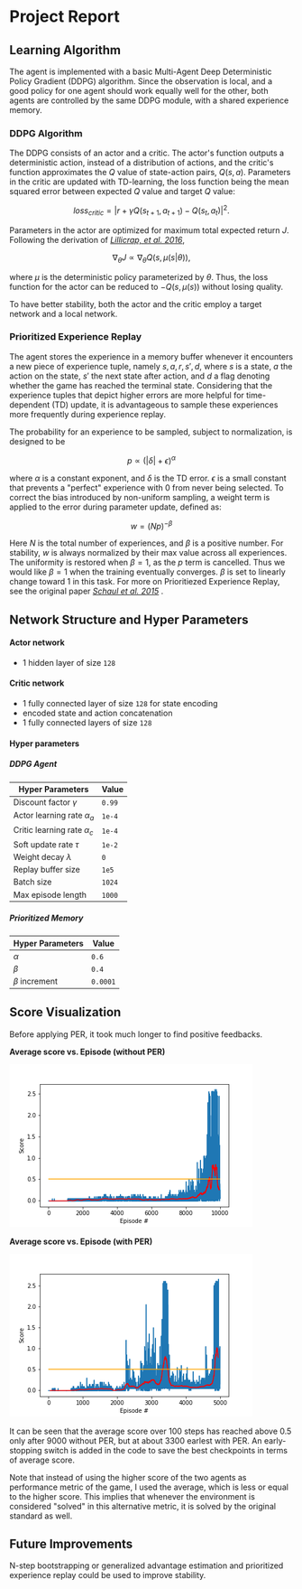 # Project Report

## Learning Algorithm

The agent is implemented with a basic Multi-Agent Deep Deterministic Policy Gradient (DDPG) algorithm. Since the observation is local, and a good policy for one agent should work equally well for the other, both agents are controlled by the same DDPG module, with a shared experience memory.

### DDPG Algorithm

The DDPG consists of an actor and a critic. The actor's function outputs a deterministic action, instead of a distribution of actions, and the critic's function approximates the $Q$ value of state-action pairs, $Q(s, a)$. Parameters in the critic are updated with TD-learning, the loss function being the mean squared error between expected $Q$ value and target $Q$ value:

$$
loss_{critic} = |r+\gamma Q(s_{t+1}, a_{t+1}) - Q(s_t ,a_t)|^2.
$$

Parameters in the actor are optimized for maximum total expected return $J$. Following the derivation of [*Lillicrap, et al. 2016*](https://arxiv.org/abs/1509.02971), 

$$
\nabla_\theta J \propto \nabla_\theta Q(s, \mu(s|\theta)),
$$

where $\mu$ is the deterministic policy parameterized by $\theta$. Thus, the loss function for the actor can be reduced to $-Q(s, \mu(s))$ without losing quality.

To have better stability, both the actor and the critic employ a target network and a local network.

### Prioritized Experience Replay

The agent stores the experience in a memory buffer whenever it encounters a new piece of experience tuple, namely $s, a, r, s', d$, where $s$ is a state, $a$ the action on the state, $s'$ the next state after action, and $d$ a flag denoting whether the game has reached the terminal state. Considering that the experience tuples that depict higher errors are more helpful for time-dependent (TD) update, it is advantageous to sample these experiences more frequently during experience replay. 

The probability for an experience to be sampled, subject to normalization, is designed to be

$$
p \propto (|\delta|+\epsilon)^\alpha
$$

where $\alpha$ is a constant exponent, and $\delta$ is the TD error. $\epsilon$ is a small constant that prevents a "perfect" experience with $0$ from never being selected. To correct the bias introduced by non-uniform sampling, a weight term is applied to the error during parameter update, defined as:

$$
w = \left( N p\right)^{-\beta}
$$

Here $N$ is the total number of experiences, and $\beta$ is a positive number. For stability, $w$ is always normalized by their max value across all experiences. The uniformity is restored when $\beta=1$, as the $p$ term is cancelled. Thus we would like $\beta=1$ when the training eventually converges. $\beta$ is set to linearly change toward $1$ in this task. For more on Prioritiezed Experience Replay, see the original paper [*Schaul et al. 2015*](https://arxiv.org/abs/1511.05952) .

## Network Structure and Hyper Parameters

#### Actor network

- 1 hidden layer of size `128`

#### Critic network

- 1 fully connected layer of size `128` for state encoding
- encoded state and action concatenation
- 1 fully connected layers of size `128`

#### Hyper parameters

##### DDPG Agent

|Hyper Parameters|Value|
|---|----|
|Discount factor $\gamma$| `0.99`|
|Actor learning rate $\alpha_a$|`1e-4`|
|Critic learning rate $\alpha_c$|`1e-4`|
|Soft update rate $\tau$|`1e-2`|
|Weight decay $\lambda$|`0`|
|Replay buffer size|`1e5`|
|Batch size|`1024`|
|Max episode length|`1000`|

##### Prioritized Memory

|Hyper Parameters|Value|
|---|---|
|$\alpha$|`0.6`|
|$\beta$|`0.4`|
|$\beta$ increment|`0.0001`|


## Score Visualization

Before applying PER, it took much longer to find positive feedbacks. 

**Average score vs. Episode (without PER)**

![Average score vs.episode](pictures/scores10000_no_per.png)

**Average score vs. Episode (with PER)**

![Average score vs. episode](pictures/scores5000.png)

It can be seen that the average score over 100 steps has reached above 0.5 only after 9000 without PER, but at about 3300 earlest with PER. An early-stopping switch is added in the code to save the best checkpoints in terms of average score.

Note that instead of using the higher score of the two agents as performance metric of the game, I used the average, which is less or equal to the higher score. This implies that whenever the environment is considered "solved" in this alternative metric, it is solved by the original standard as well.

## Future Improvements

N-step bootstrapping or generalized advantage estimation and prioritized experience replay could be used to improve stability. 